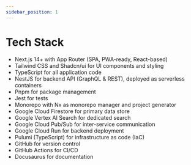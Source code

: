 ```yaml
---
sidebar_position: 1
---
```


# Tech Stack

- Next.js 14+ with App Router (SPA, PWA-ready, React-based)
- Tailwind CSS and Shadcn/ui for UI components and styling
- TypeScript for all application code
- NestJS for backend API (GraphQL & REST), deployed as serverless containers
- Pnpm for package management
- Jest for tests
- Monorepo with Nx as monorepo manager and project generator
- Google Cloud Firestore for primary data store
- Google Vertex AI Search for dedicated search
- Google Cloud Pub/Sub for inter-service communication
- Google Cloud Run for backend deployment
- Pulumi (TypeScript) for infrastructure as code (IaC)
- GitHub for version control
- GitHub Actions for CI/CD
- Docusaurus for documentation

